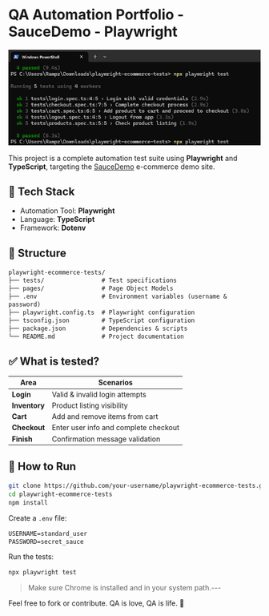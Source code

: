 # QA Automation Portfolio - SauceDemo - Playwright

<img src="screenshot-passing.png"></img>

This project is a complete automation test suite using **Playwright** and **TypeScript**, targeting the [SauceDemo](https://www.saucedemo.com) e-commerce demo site.

## 🧪 Tech Stack
- Automation Tool: **Playwright**
- Language: **TypeScript**
- Framework: **Dotenv**

## 📁 Structure
```
playwright-ecommerce-tests/
├── tests/                # Test specifications
├── pages/                # Page Object Models
├── .env                  # Environment variables (username & password)
├── playwright.config.ts  # Playwright configuration
├── tsconfig.json         # TypeScript configuration
├── package.json          # Dependencies & scripts
└── README.md             # Project documentation
```

## ✅ What is tested?
| Area        | Scenarios |
|-------------|-----------|
| **Login**   | Valid & invalid login attempts |
| **Inventory** | Product listing visibility |
| **Cart**    | Add and remove items from cart |
| **Checkout**| Enter user info and complete checkout |
| **Finish**  | Confirmation message validation |

## 🚀 How to Run
```bash
git clone https://github.com/your-username/playwright-ecommerce-tests.git
cd playwright-ecommerce-tests
npm install
```

Create a `.env` file:
```
USERNAME=standard_user
PASSWORD=secret_sauce
```

Run the tests:
```bash
npx playwright test
```

> Make sure Chrome is installed and in your system path.---

Feel free to fork or contribute. QA is love, QA is life. 💙
